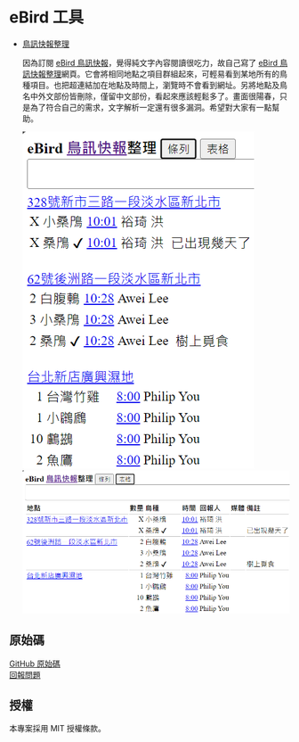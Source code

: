 # eBird 工具

- [鳥訊快報整理](https://christorng.github.io/eBird/alerts/)
  
  因為訂閱 [eBird 鳥訊快報](https://ebird.org/alerts)，覺得純文字內容閱讀很吃力，故自己寫了 [eBird 鳥訊快報整理](https://christorng.github.io/InfoProcess/eBird/)網頁。它會將相同地點之項目群組起來，可輕易看到某地所有的鳥種項目。也把超連結加在地點及時間上，瀏覽時不會看到網址。另將地點及鳥名中外文部份皆刪除，僅留中文部份，看起來應該輕鬆多了。畫面很陽春，只是為了符合自己的需求，文字解析一定還有很多漏洞。希望對大家有一點幫助。

  ![清單](images/eBirdList.png)
  ![表格](images/eBirdTable.png)

## 原始碼

[GitHub 原始碼](https://github.com/ChrisTorng/eBird)<br/>
[回報問題](https://github.com/ChrisTorng/eBird/issues)

## 授權

本專案採用 MIT 授權條款。